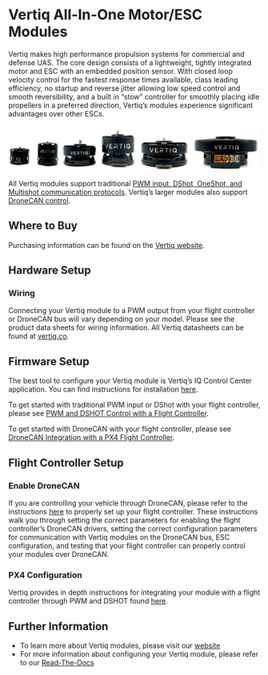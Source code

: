 # Vertiq All-In-One Motor/ESC Modules

Vertiq makes high performance propulsion systems for commercial and defense UAS. The core design consists of a lightweight, tightly integrated motor and ESC with an embedded position sensor. With closed loop velocity control for the fastest response times available, class leading efficiency, no startup and reverse jitter allowing low speed control and smooth reversibility, and a built in “stow” controller for smoothly placing idle propellers in a preferred direction, Vertiq’s modules experience significant advantages over other ESCs.

![Vertiq Module Lineup](../../assets/peripherals/esc_vertiq/vertiq_esc_lineup.jpg)

All Vertiq modules support traditional [PWM input, DShot, OneShot, and Multishot communication protocols](https://iqmotion.readthedocs.io/en/latest/manual/manual_hobby.html). Vertiq’s larger modules also support [DroneCAN control](https://iqmotion.readthedocs.io/en/latest/manual/manual_dronecan.html).

## Where to Buy

Purchasing information can be found on the [Vertiq website](https://www.vertiq.co/).


## Hardware Setup
### Wiring

Connecting your Vertiq module to a PWM output from your flight controller or DroneCAN bus will vary depending on your model. Please see the product data sheets for wiring information. All Vertiq datasheets can be found at [vertiq.co](https://www.vertiq.co/). 

## Firmware Setup

The best tool to configure your Vertiq module is Vertiq’s IQ Control Center application. You can find instructions for installation [here](https://iqmotion.readthedocs.io/en/latest/tutorials/testing_with_control_center.html).

To get started with traditional PWM input or DShot with your flight controller, please see [PWM and DSHOT Control with a Flight Controller](https://iqmotion.readthedocs.io/en/latest/tutorials/pwm_control_flight_controller.html).

To get started with DroneCAN with your flight controller, please see [DroneCAN Integration with a PX4 Flight Controller](https://iqmotion.readthedocs.io/en/latest/tutorials/dronecan_px4_flight_controller.html).

## Flight Controller Setup

### Enable DroneCAN

If you are controlling your vehicle through DroneCAN, please refer to the instructions [here](https://iqmotion.readthedocs.io/en/latest/tutorials/dronecan_px4_flight_controller.html#flight-controller-configuration) to properly set up your flight controller. These instructions walk you through setting the correct parameters for enabling the flight controller’s DroneCAN drivers, setting the correct configuration parameters for communication with Vertiq modules on the DroneCAN bus, ESC configuration, and testing that your flight controller can properly control your modules over DroneCAN.

### PX4 Configuration

Vertiq provides in depth instructions for integrating your module with a flight controller through PWM and DSHOT found [here](https://iqmotion.readthedocs.io/en/latest/tutorials/pwm_control_flight_controller.html).

## Further Information

* To learn more about Vertiq modules, please visit our [website](https://www.vertiq.co/)
* For more information about configuring your Vertiq module, please refer to our [Read-The-Docs](https://iqmotion.readthedocs.io/en/latest/index.html)
